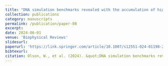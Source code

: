 ```yaml
---
title: "DNA simulation benchmarks revealed with the accumulation of high-resolution structures"
collection: publications
category: manuscripts
permalink: /publication/paper-08
excerpt: 
date: 2024-06-01
venue: 'Biophysical Reviews'
slidesurl: 
paperurl: 'https://link.springer.com/article/10.1007/s12551-024-01198-2'
bibtexurl: 
citation: Olson, W., et al. (2024). &quot;DNA simulation benchmarks revealed with the accumulation of high-resolution structures.&quot; <i>Biophysical Reviews 1</i>. 1(1).
---
```


